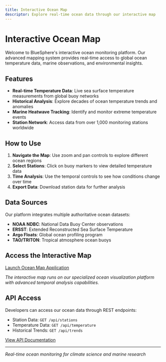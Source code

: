 ```yaml
---
title: Interactive Ocean Map
descriptor: Explore real-time ocean data through our interactive map
---
```


# Interactive Ocean Map

Welcome to BlueSphere's interactive ocean monitoring platform. Our advanced mapping system provides real-time access to global ocean temperature data, marine observations, and environmental insights.

## Features

- **Real-time Temperature Data**: Live sea surface temperature measurements from global buoy networks
- **Historical Analysis**: Explore decades of ocean temperature trends and anomalies  
- **Marine Heatwave Tracking**: Identify and monitor extreme temperature events
- **Station Network**: Access data from over 1,000 monitoring stations worldwide

## How to Use

1. **Navigate the Map**: Use zoom and pan controls to explore different ocean regions
2. **Select Stations**: Click on buoy markers to view detailed temperature data
3. **Time Analysis**: Use the temporal controls to see how conditions change over time
4. **Export Data**: Download station data for further analysis

## Data Sources

Our platform integrates multiple authoritative ocean datasets:
- **NOAA NDBC**: National Data Buoy Center observations
- **ERSST**: Extended Reconstructed Sea Surface Temperature
- **Argo Floats**: Global ocean profiling program
- **TAO/TRITON**: Tropical atmosphere ocean buoys

## Access the Interactive Map

[Launch Ocean Map Application](http://localhost:3000)

*The interactive map runs on our specialized ocean visualization platform with advanced temporal analysis capabilities.*

## API Access

Developers can access our ocean data through REST endpoints:
- Station Data: `GET /api/stations`
- Temperature Data: `GET /api/temperature`
- Historical Trends: `GET /api/trends`

[View API Documentation](http://localhost:8000/docs)

---

*Real-time ocean monitoring for climate science and marine research*
